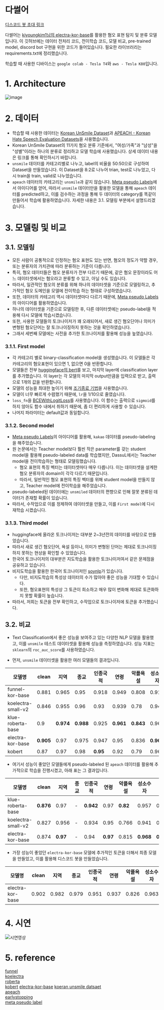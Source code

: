 # 다썰어

[디스코드 봇 초대 링크](https://discord.com/oauth2/authorize?client_id=964031115612536902&permissions=8&scope=bot)

다썰어는 [kiyoungkim1님의 electra-kor-base](https://github.com/kiyoungkim1/LMkor)를 활용한 혐오 표현 탐지 및 분류 모델입니다. 이 깃허브에는 데이터 전처리 코드, 전이학습 코드, 모델 비교, pre-trained model, discord bot 구현을 위한 코드가 들어있습니다. 필요한 라이브러리는 requirements.txt에 정리했습니다.

학습할 때 사용한 디바이스는 `google colab - Tesla T4`와 `aws - Tesla K80`입니다.

# 1. Architecture

![image](https://user-images.githubusercontent.com/33687740/166632121-b0b59517-a0f1-4605-8e81-72aa046c19db.png)


# 2. 데이터

- 학습할 때 사용한 데이터는 [Korean UnSmile Dataset](https://github.com/smilegate-ai/korean_unsmile_dataset?fbclid=IwAR0xTlHYCWK0LtrghSL1bPm2su69-LbjisutmcvLlERlHzroMlVpHq3h71g)과 [APEACH - Korean Hate Speech Evaluation Datasets](https://github.com/jason9693/APEACH?fbclid=IwAR2ZBPFnv8qSy1RRqISoGkTfqmitoSLz0Fma3iPv4PZJvkZo5lAm9kForo8)을 사용했습니다. 
- Korean UnSmile Dataset의 11가지 혐오 분류 기준에서, "여성/가족"과 "남성"을 "성별"이라는 하나의 분류로 정리하고 모델 학습에 사용했습니다. 상세 데이터 내용은 링크를 통해 확인하시기 바랍니다.
- `unsmile` 데이터를 카테고리별로 나누고, label의 비율을 50:50으로 구성하여 Dataset을 만들었습니다. 이 Dataset을 8:2로 나누어 trian, test로 나누었고, 다시 train을 train, valid로 나누었습니다.
- `apeach` 데이터의 카테고리는 `unsmile`과 같지 않습니다. [Meta pseudo Labels](https://arxiv.org/pdf/2003.10580v4.pdf)에서 아이디어를 얻어, 따라서 `unsmile` 데이터만을 활용한 모델을 통해 `apeach` 데이터를 predicted하고, 이를 검수하는 과정을 통해 두 데이터의 category를 똑같이 만들어서 학습에 활용하였습니다. 자세한 내용은 3.1. 모델링 부분에서 설명드리겠습니다.


# 3. 모델링 및 비교
## 3.1. 모델링
- 모든 사람이 공통적으로 인정하는 혐오 표현도 있는 반면, 혐오의 정도가 약할 경우, 또는 분류자의 가치관에 따라 분류하는 기준이 다릅니다.
- 특히, 혐오 데이터들은 혐오 분류자가 전부 다르기 때문에, 같은 혐오 문장이라도 어느 데이터셋에서는 혐오라고 분류할 수 있고, 아닐 수도 있습니다.
- 따라서, 일관적인 혐오의 분류를 위해 하나의 데이터셋을 기준으로 모델링하고, 추가적인 혐오 도메인을 모델에 전이학습 하는 형태로 구성하였습니다.
- 또한, 데이터의 카테고리 역시 데이터셋마다 다르기 때문에, [Meta pseudo Labels](https://arxiv.org/pdf/2003.10580v4.pdf)의 아이디어를 활용하였습니다.
- 하나의 데이터셋을 기준으로 모델링한 후, 다른 데이터셋에는 pseudo-label을 적용해 다시 모델에 학습시켰습니다.
- 또한, 사용한 모델들의 토크나이저가 꽤 오래되어서, 새로 생긴 혐오단어나 의미가 변형된 혐오단어는 잘 토크나이징하지 못하는 것을 확인하였습니다.
- 그래서 세번째 모델에는 사전을 추가한 토크나이저를 활용해 성능을 높였습니다.
### 3.1.1. First model
- 각 카테고리 별로 binary-classification model을 생성했습니다. 이 모델들은 각 카테고리의 혐오표현이 있으면 1, 없으면 0을 반환합니다.
- 모델들은 전부 [huggingface의 bert](https://huggingface.co/docs/transformers/main/en/model_doc/bert#bert)를 보고, 마지막 layer에 classification layer를 추가했습니다. 이 layer는 각 모델의 마지막 output만큼을 입력으로 받고, 출력으로 1개의 값을 반환합니다.
- 모델의 성능을 최대한 높이기 위해 [조기종료 기법](https://github.com/Bjarten/early-stopping-pytorch)을 사용했습니다. 
- 모델이 너무 빠르게 수렴했기 때문에, `lr`을 1/10으로 줄였습니다.
- `loss_fn`을 [BCEWithLogitLoss](https://pytorch.org/docs/stable/generated/torch.nn.BCEWithLogitsLoss.html)를 사용했습니다. 이 함수는 출력으로 `sigmoid`를 하지 않아도 함수 내에서 취하기 때문에, 좀 더 편리하게 사용할 수 있습니다. 
- 나머지 파라미터는 default값과 동일합니다.
### 3.1.2. Second model
- [Meta pseudo Labels](https://arxiv.org/pdf/2003.10580v4.pdf)의 아이디어를 활용해, `kakao` 데이터를 pseudo-labeling을 해주었습니다.
- 원 논문에서는 Teacher model보다 훨씬 작은 parameter를 갖는 student model을 활용해 pseudo-labeled data를 학습했지만, DassuL에서는 Teacher model을 전이학습하는 형태로 모델링했습니다.
  - 혐오 표현의 특징 벡터는 데이터셋마다 매우 다릅니다. 이는 데이터셋을 설계한 혐오 분류자의 domain이 각각 다르기 때문입니다.
  - 따라서, 일반적인 혐오 표현의 특징 벡터를 위해 student model을 만들지 않고, Teacher model에 전이학습을 해주었습니다.
- pseudo-labeled된 데이터에는 `unsmiled` 데이터의 편향으로 인해 잘못 분류된 데이터가 존재할 확률이 있습니다.
- 따라서, 수작업으로 이를 정제하여 데이터셋을 만들고, 이를 `First model`에 다시 재학습 시켰습니다.
### 3.1.3. Third model
- huggingface에 올라온 토크나이저는 대부분 2~3년전의 데이터를 바탕으로 만들었습니다.
- 따라서 새로 생긴 혐오단어, 욕설 등이나, 의미가 변형된 단어는 제대로 토크나이징하지 못하는 현상을 확인할 수 있었습니다.
- 한국어 토크나이저의 대부분은 지도학습을 활용한 토크나이저여서 같은 문제점을 공유하고 있습니다.
- 비지도학습을 활용한 한국어 토크나이저인 [soynlp](https://github.com/lovit/soynlp)가 있습니다.
  - 다만, 비지도학습의 특성상 데이터의 수가 많아야 좋은 성능을 기대할 수 있습니다.
  - 또한, 혐오표현의 특성상 그 토큰이 희소하고 매우 많이 변화해 제대로 토큰화하지 못할 확률이 높습니다.
- 따라서, 저희는 토큰을 전부 확인하고, 수작업으로 토크나이저에 토큰을 추가했습니다.
## 3.2. 비교
- Text Classification에서 좋은 성능을 보여주고 있는 다양한 NLP 모델을 활용했고, 이를 `unsmile` 테스트 데이터셋을 활용해 성능을 측정하였습니다. 성능 지표는 `sklearn`의 `roc_auc_score`를 사용하였습니다. 

- 먼저, `unsmile` 데이터셋을 활용한 여러 모델들의 결과입니다.

|모델명|clean|지역|종교|인종국적|연령|악플욕설|성소수자|성별|기타혐오|개인지칭|AVG|
|---|---|---|---|---|---|---|---|---|---|---|---|
|funnel-kor-base|0.881|0.965|0.95|0.918|0.949|0.808|0.919|0.933|0.764|0.934|0.9|
|koelectra-small-v2|0.846|0.955|0.96|0.93|0.939|0.78|0.941|0.931|0.789|0.872|0.89|
|klue-roberta-base|0.9|**0.974**|**0.988**|0.925|**0.961**|**0.843**|0.96|**0.961**|**0.886**|0.917|0.93|
|electra-kor-base|**0.905**|0.97|0.975|0.947|0.95|0.836|**0.969**|0.96|0.837|**0.956**|**0.93**|
|kobert|0.87|0.97|0.98|**0.95**|0.92|0.79|0.96|0.95|0.81|0.86|0.91|


- 여기서 성능이 좋았던 모델들에게 pseudo-labeled 된 `apeach` 데이터를 활용해 추가적으로 학습을 진행시켰고, 아래 표는 그 결과입니다.

|모델명|clean|지역|종교|인종국적|연령|악플욕설|성소수자|성별|기타혐오|개인지칭|AVG|
|---|---|---|---|---|---|---|---|---|---|---|---|
|klue-roberta-base|**0.876**|0.97|-|**0.942**|0.97|**0.82**|0.957|0.955|0.797|0.957|0.916|
|koelectra-small-v2|0.827|0.956|-|0.934|0.95|0.766|0.941|0.926|0.779|0.89|0.89|
|electra-kor-base|0.874|**0.97**|-|0.94|**0.97**|0.815|**0.968**|**0.96**|**0.946**|**0.966**|**0.934**|


- 가장 성능이 좋았던 `electra-kor-base` 모델에 추가적인 토큰을 더해서 최종 모델을 만들었고, 이를 활용해 디스코드 봇을 만들었습니다.

|모델명|clean|지역|종교|인종국적|연령|악플욕설|성소수자|성별|기타혐오|개인지칭|AVG|
|---|---|---|---|---|---|---|---|---|---|---|---|
|electra-kor-base|0.902|0.982|0.979|0.951|0.937|0.826|0.963|0.966|0.975|0.954|0.938|

# 4. 시연

![시연영상](https://user-images.githubusercontent.com/42201371/166636747-3411db33-48e8-42f7-9a6d-570ea45b296f.gif)

# 5. reference

[funnel](https://github.com/kiyoungkim1/LMkor)  
[koelectra](https://github.com/monologg/KoELECTRA)  
[roberta](https://huggingface.co/klue/roberta-base)  
[kobert](https://github.com/SKTBrain/KoBERT)
[electra-kor-base](https://github.com/kiyoungkim1/LMkor)
[koeran unsmile datsaet](https://github.com/smilegate-ai/korean_unsmile_dataset?fbclid=IwAR0xTlHYCWK0LtrghSL1bPm2su69-LbjisutmcvLlERlHzroMlVpHq3h71g)  
[apeach](https://github.com/jason9693/APEACH?fbclid=IwAR2ZBPFnv8qSy1RRqISoGkTfqmitoSLz0Fma3iPv4PZJvkZo5lAm9kForo8)  
[earlystopping](https://github.com/Bjarten/early-stopping-pytorch)  
[meta pseudo label](https://arxiv.org/abs/2003.10580)

